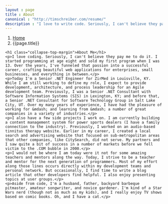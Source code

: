 ```yaml
---
layout : page
title : About
canonical : "http://timschreiber.com/resume/"
description : "I love to write code. Seriously, I can't believe they pay me to do it. I craft beautiful web applications for enterprises, small businesses, and everything in between."
---
```


<ol class="breadcrumb">
	<li><a href="/">Home</a></li>
	<li>{{page.title}}</li>
</ol>

<div class="col-xs-12">

	<h1 class="collapse-top-margin">About Me</h1>
	<p>I love coding. Seriously, I can't believe they pay me to do it. I started programming at age eight and sold my first program when I was 13. Over the years, I've funneled that passion into a successful career, crafting beautiful web applications for enterprises, small businesses, and everything in between.</p>
	<p>Today I'm a Senior .NET Engineer for ZirMed in Louisville, KY. While I am still working to define my role, I expect to provide development, architecture, and process leadership for an Agile development team. Previously, I was a Senior .NET Consultant with Software Information Systems (SIS) in Lexington, KY; and before that, a Senior .NET Consultant for Software Technology Group in Salt Lake City, UT. Over my many years of experience, I have had the pleasure of working for &mdash; and learning from &mdash; a number of great companies in a variety of industries.</p>
	<p>I also have a few side projects I work on. I am currently building a content management system for power sports dealers (I have a family connection to the industry). Previously, I worked on an audio-based tinnitus therapy website. Earlier in my career, I created a local search and advertising website that focused on sub-metropolitan areas that other companies, like CitySearch, did not serve. My partners and I saw quite a bit of success in a number of markets before we fell victim to the .COM bubble in 2000.</p> 
	<p>I would not be where I am today were it not for some amazing teachers and mentors along the way. Today, I strive to be a teacher and mentor for the next generation of programmers. Most of my effort along those lines occurs directly within my development teams and personal network. But occasionally, I find time to write a blog article that other developers find helpful. I also enjoy presenting topics at user groups.</p>
	<p>Aside from code, I'm a husband, father, backyard barbeque pitmaster, amateur songwriter, and novice gardener. I'm kind of a Star Wars nerd (though not as much as my kids), and I really enjoy TV shows based on comic books. Oh, and I have a cat.</p>

</div>
